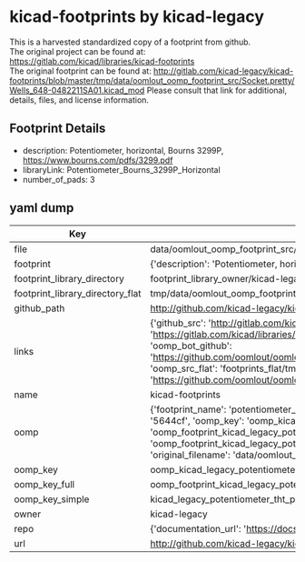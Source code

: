 # kicad-footprints by kicad-legacy  
This is a harvested standardized copy of a footprint from github.  
The original project can be found at:  
https://gitlab.com/kicad/libraries/kicad-footprints  
The original footprint can be found at:
http://gitlab.com/kicad-legacy/kicad-footprints/blob/master/tmp/data/oomlout_oomp_footprint_src/Socket.pretty/Wells_648-0482211SA01.kicad_mod
Please consult that link for additional, details, files, and license information.  
## Footprint Details
* description: Potentiometer, horizontal, Bourns 3299P, https://www.bourns.com/pdfs/3299.pdf  
* libraryLink: Potentiometer_Bourns_3299P_Horizontal  
* number_of_pads: 3  
## yaml dump  
| Key | Value |  
| --- | --- |  
| file | data/oomlout_oomp_footprint_src/kicad-footprints/Potentiometer_THT.pretty/Potentiometer_Bourns_3299P_Horizontal.kicad_mod |  
| footprint | {'description': 'Potentiometer, horizontal, Bourns 3299P, https://www.bourns.com/pdfs/3299.pdf', 'libraryLink': 'Potentiometer_Bourns_3299P_Horizontal', 'number_of_pads': 3} |  
| footprint_library_directory | footprint_library_owner/kicad-legacy_kicad-footprints |  
| footprint_library_directory_flat | tmp/data/oomlout_oomp_footprint_src/footprints_flat/kicad_legacy_potentiometer_tht_potentiometer_bourns_3299p_horizontal/working |  
| github_path | http://github.com/kicad-legacy/kicad-footprints/blob/master/tmp/data/oomlout_oomp_footprint_src/Potentiometer_THT.pretty/Potentiometer_Bourns_3299P_Horizontal.kicad_mod |  
| links | {'github_src': 'http://gitlab.com/kicad-legacy/kicad-footprints/blob/master/tmp/data/oomlout_oomp_footprint_src/Socket.pretty/Wells_648-0482211SA01.kicad_mod', 'github_src_repo': 'https://gitlab.com/kicad/libraries/kicad-footprints', 'oomp_bot': 'tmp/data/oomlout_oomp_footprint_src/footprints/kicad_legacy_potentiometer_tht_potentiometer_bourns_3299p_horizontal/working', 'oomp_bot_github': 'https://github.com/oomlout/oomlout_oomp_footprint_bot/tree/main/tmp/data/oomlout_oomp_footprint_src/footprints/kicad_legacy_potentiometer_tht_potentiometer_bourns_3299p_horizontal/working', 'oomp_src_flat': 'footprints_flat/tmp/data/oomlout_oomp_footprint_src/footprints_flat/kicad_legacy_potentiometer_tht_potentiometer_bourns_3299p_horizontal/working', 'oomp_src_flat_github': 'https://github.com/oomlout/oomlout_oomp_footprint_src/tree/main/tmp/data/oomlout_oomp_footprint_src/footprints_flat/kicad_legacy_potentiometer_tht_potentiometer_bourns_3299p_horizontal/working'} |  
| name | kicad-footprints |  
| oomp | {'footprint_name': 'potentiometer_bourns_3299p_horizontal', 'library_name': 'potentiometer_tht', 'md5': '5644cf4e8b925283a020300a6d2c91b5', 'md5_10': '5644cf4e8b', 'md5_5': '5644c', 'md5_6': '5644cf', 'oomp_key': 'oomp_kicad_legacy_potentiometer_tht_potentiometer_bourns_3299p_horizontal', 'oomp_key_extra': 'oomp_footprint_kicad_legacy_potentiometer_tht_potentiometer_bourns_3299p_horizontal', 'oomp_key_full': 'oomp_footprint_kicad_legacy_potentiometer_tht_potentiometer_bourns_3299p_horizontal_5644cf', 'oomp_key_simple': 'kicad_legacy_potentiometer_tht_potentiometer_bourns_3299p_horizontal', 'original_filename': 'data/oomlout_oomp_footprint_src/kicad-footprints/Potentiometer_THT.pretty/Potentiometer_Bourns_3299P_Horizontal.kicad_mod', 'owner_name': 'kicad_legacy'} |  
| oomp_key | oomp_kicad_legacy_potentiometer_tht_potentiometer_bourns_3299p_horizontal |  
| oomp_key_full | oomp_footprint_kicad_legacy_potentiometer_tht_potentiometer_bourns_3299p_horizontal |  
| oomp_key_simple | kicad_legacy_potentiometer_tht_potentiometer_bourns_3299p_horizontal |  
| owner | kicad-legacy |  
| repo | {'documentation_url': 'https://docs.github.com/rest/repos/repos#get-a-repository', 'message': 'Not Found'} |  
| url | http://github.com/kicad-legacy/kicad-footprints |  

